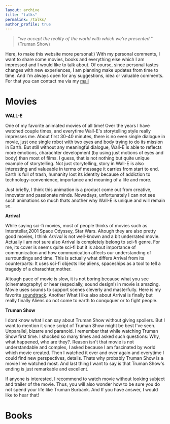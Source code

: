 ```yaml
---
layout: archive
title: "talks"
permalink: /talks/
author_profile: true
---
```


>"*we accept the reality of the world with which we're presented.*" (Truman Show)

Here, to make this website more personal:) With my personal comments, I want to share some movies, books and everything else which I am impressed and I would like to talk about. Of course, since personal tastes changes with new experiences, I am planning make updates from time to time. And I'm always open for any suggestions, idea or valuable comments. For that you can contact me via my [mail](kamilanil15@gmail.com)  

Movies
======

**WALL-E**

One of my favorite animated movies of all time! Over the years I have watched couple times, and everytime Wall-E's storytelling style really impresses me. About first 30-40 minutes, there is no even single dialogue in movie, just one single robot with two eyes and body trying to do its mission in Earth. But still without any meaningful dialogue, Wall-E is able to reflects more emotions, charachter development (by using just motions of eyes and body) than most of films. I guess, that is not nothing but quite unique example of storytelling. Not just storytelling, story in Wall-E is also interesting and valueable in terms of message it carries from start to end. Earth is full of trash, humanity lost its identity because of addiction to technology-convenience, importance and meaning of a life and more. 

Just briefly, I think this animation is a product come out from creative, innovator and passionate minds. Nowadays, unfortunately I can not see such animations so much thats another why Wall-E is unique and will remain so.


**Arrival**

While saying sci-fi movies, most of people thinks of movies such as Interstellar,2001 Space Odyssey, Star Wars. Altough they are also pretty good movies, I think *Arrival* is not well-known and a bit underrated movie. Actually I am not sure also Arrival is completely belong to sci-fi genre. For me, its cover is seems quite sci-fi but it is about importance of communication and how communication affects our understanding of surroundings and time. This is actually what differs Arrival from its counterparts: It uses sci-fi objects like aliens, spaceships as a tool to tell a tragedy of a charachter,mother.  

Altough pace of movie is slow, it is not boring because what you see (cinematography) or hear (especially, sound design!) in movie is amazing. Movie uses sounds to support scenes cleverly and masterfully. Here is my favorite [soundtrack](https://www.youtube.com/watch?v=InyT9Gyoz_o). Another What I like also about Arrival is finally but really finally Aliens do not come to earth to conququer or to fight people.   


**Truman Show**

 I dont know what I can say about Truman Show without giving spoilers. But I want to mention it since script of Truman Show might be best I've seen. Unparallel, bizarre and paranoid. I remember that while watching Truman Show first time. I shocked so many times and asked such questions: Why, what happened, who are they?. Reason isn't that movie is not understandable and complex, I asked because I am fascinated by world which movie created. Then I watched it over and over again and everytime I could find new perspectives, details. Thats why probably Truman Show is a movie I've watched most. And last thing I want to say is that Truman Show's ending is just remarkable and excellent. 

If anyone is interested, I recommend to watch movie without looking subject and trailer of the movie. Thus, you will also wonder how to be sure you do not spend your life like Truman Burbank. And If you have answer, I would like to hear that! 
 

Books
======
